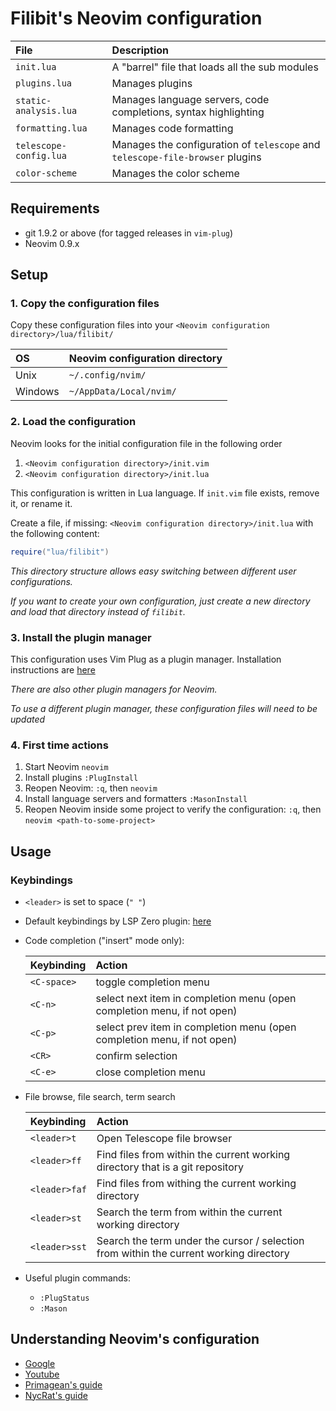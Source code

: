 # Filibit's Neovim configuration

| File                   | Description                                                                   |
| :--------------------- | :---------------------------------------------------------------------------- |
| `init.lua`             | A "barrel" file that loads all the sub modules                                |
| `plugins.lua`          | Manages plugins                                                               |
| `static-analysis.lua`  | Manages language servers, code completions, syntax highlighting               |
| `formatting.lua`       | Manages code formatting                                                       |
| `telescope-config.lua` | Manages the configuration of `telescope` and `telescope-file-browser` plugins |
| `color-scheme`         | Manages the color scheme                                                      |

## Requirements

-   git 1.9.2 or above (for tagged releases in `vim-plug`)
-   Neovim 0.9.x

## Setup

### 1. Copy the configuration files

Copy these configuration files into your `<Neovim configuration directory>/lua/filibit/`

| OS      | Neovim configuration directory |
| :------ | :----------------------------- |
| Unix    | `~/.config/nvim/`              |
| Windows | `~/AppData/Local/nvim/`        |

### 2. Load the configuration

Neovim looks for the initial configuration file in the following order

1. `<Neovim configuration directory>/init.vim`
2. `<Neovim configuration directory>/init.lua`

This configuration is written in Lua language. If `init.vim` file exists, remove it, or rename it.

Create a file, if missing: `<Neovim configuration directory>/init.lua` with the following content:

```lua
require("lua/filibit")
```

_This directory structure allows easy switching between different user configurations._

_If you want to create your own configuration, just create a new directory and load that directory instead of `filibit`._

### 3. Install the plugin manager

This configuration uses Vim Plug as a plugin manager. Installation instructions are [here](https://github.com/junegunn/vim-plug)

_There are also other plugin managers for Neovim._

_To use a different plugin manager, these configuration files will need to be updated_

### 4. First time actions

1. Start Neovim `neovim`
2. Install plugins `:PlugInstall`
3. Reopen Neovim: `:q`, then `neovim`
4. Install language servers and formatters `:MasonInstall`
5. Reopen Neovim inside some project to verify the configuration: `:q`, then `neovim <path-to-some-project>`

## Usage

### Keybindings

-   `<leader>` is set to space (`" "`)
-   Default keybindings by LSP Zero plugin: [here](https://github.com/VonHeikemen/lsp-zero.nvim?tab=readme-ov-file#keybindings)
-   Code completion ("insert" mode only):

    | Keybinding  | Action                                                                  |
    | :---------- | :---------------------------------------------------------------------- |
    | `<C-space>` | toggle completion menu                                                  |
    | `<C-n>`     | select next item in completion menu (open completion menu, if not open) |
    | `<C-p>`     | select prev item in completion menu (open completion menu, if not open) |
    | `<CR>`      | confirm selection                                                       |
    | `<C-e>`     | close completion menu                                                   |

-   File browse, file search, term search

    | Keybinding    | Action                                                                                 |
    | :------------ | :------------------------------------------------------------------------------------- |
    | `<leader>t`   | Open Telescope file browser                                                            |
    | `<leader>ff`  | Find files from within the current working directory that is a git repository          |
    | `<leader>faf` | Find files from withing the current working directory                                  |
    | `<leader>st`  | Search the term from within the current working directory                              |
    | `<leader>sst` | Search the term under the cursor / selection from within the current working directory |

-   Useful plugin commands:
    -   `:PlugStatus`
    -   `:Mason`

## Understanding Neovim's configuration

-   [Google](https://google.com)
-   [Youtube](https://youtube.com)
-   [Primagean's guide](https://www.youtube.com/watch?v=w7i4amO_zaE)
-   [NycRat's guide](https://www.youtube.com/watch?v=5HXINnalrAQ)
